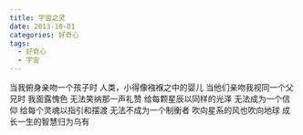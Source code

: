 ```yaml
---
title: 宇宙之灵
date: 2013-10-01
categories: 好奇心
tags:
  - 好奇心
  - 宇宙
---
```


当我俯身亲吻一个孩子时
人类，小得像襁褓之中的婴儿<!--more-->
当他们亲吻我视同一个父兄时
我面露愧色
无法笑纳那一声礼赞
给每颗星辰以同样的光泽
无法成为一个信仰
给每个灵魂以指引和摆渡
无法不成为一个制衡者
吹向星系的风也吹向地球
成长一生的智慧归为乌有